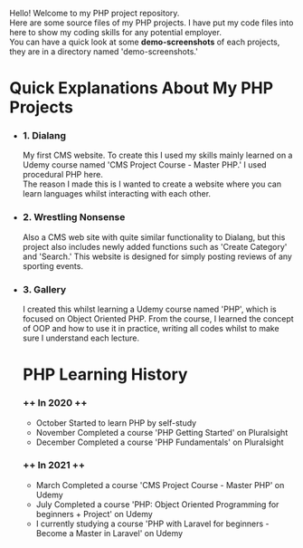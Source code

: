 
Hello! Welcome to my PHP project repository.<br>
Here are some source files of my PHP projects. I have put my code files into here to show my coding skills for any potential employer.<br>
You can have a quick look at some <strong>demo-screenshots</strong> of each projects, they are in a directory named 'demo-screenshots.'<br>



# Quick Explanations About My PHP Projects

 <ul>
   <li>
      <h3>1. Dialang</h3>
      My first CMS website. To create this I used my skills mainly learned on a Udemy course named 'CMS Project Course - Master PHP.' I used procedural PHP here. <br>
      The reason I made this is I wanted to create a website where you can learn languages whilst interacting with each other.      
   </li>
 
   <li>
      <h3>2. Wrestling Nonsense</h3>
      Also a CMS web site with quite similar functionality to Dialang, but this project also includes newly added functions such as 'Create Category' and 'Search.' This website is designed for simply posting reviews of any sporting events.  
   
   </li>
 
   <li>
      <h3>3. Gallery</h3>
      I created this whilst learning a Udemy course named 'PHP', which is focused on Object Oriented PHP. From the course, I learned the concept of OOP and how to use it in practice, writing all codes whilst to make sure I understand each lecture.
    
   
   </li>
 </ol>



# PHP Learning History
 <h3>++ In 2020 ++</h3>
 <ul>
   <li>October   Started to learn PHP by self-study</li>
   <li>November  Completed a course 'PHP Getting Started' on Pluralsight</li>
   <li>December  Completed a course 'PHP Fundamentals' on Pluralsight</li>
 </ul>
 
 <h3>++ In 2021 ++</h3>
 <ul>
   <li>March     Completed a course 'CMS Project Course - Master PHP' on Udemy</li>
   <li>July      Completed a course 'PHP: Object Oriented Programming for beginners + Project' on Udemy</li>
   <li>I currently studying a course 'PHP with Laravel for beginners - Become a Master in Laravel' on Udemy</li>
 </ul>




